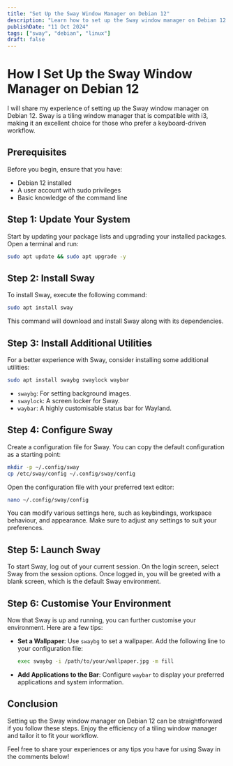 ```yaml
---
title: "Set Up the Sway Window Manager on Debian 12"
description: "Learn how to set up the Sway window manager on Debian 12 with this step-by-step guide."
publishDate: "11 Oct 2024"
tags: ["sway", "debian", "linux"]
draft: false
---
```


# How I Set Up the Sway Window Manager on Debian 12

I will share my experience of setting up the Sway window manager on Debian 12. Sway is a tiling window manager that is compatible with i3, making it an excellent choice for those who prefer a keyboard-driven workflow.

## Prerequisites

Before you begin, ensure that you have:

- Debian 12 installed
- A user account with sudo privileges
- Basic knowledge of the command line

## Step 1: Update Your System

Start by updating your package lists and upgrading your installed packages. Open a terminal and run:

```bash
sudo apt update && sudo apt upgrade -y
```

## Step 2: Install Sway

To install Sway, execute the following command:

```bash
sudo apt install sway
```

This command will download and install Sway along with its dependencies.

## Step 3: Install Additional Utilities

For a better experience with Sway, consider installing some additional utilities:

```bash
sudo apt install swaybg swaylock waybar
```

- `swaybg`: For setting background images.
- `swaylock`: A screen locker for Sway.
- `waybar`: A highly customisable status bar for Wayland.

## Step 4: Configure Sway

Create a configuration file for Sway. You can copy the default configuration as a starting point:

```bash
mkdir -p ~/.config/sway
cp /etc/sway/config ~/.config/sway/config
```

Open the configuration file with your preferred text editor:

```bash
nano ~/.config/sway/config
```

You can modify various settings here, such as keybindings, workspace behaviour, and appearance. Make sure to adjust any settings to suit your preferences.

## Step 5: Launch Sway

To start Sway, log out of your current session. On the login screen, select Sway from the session options. Once logged in, you will be greeted with a blank screen, which is the default Sway environment.

## Step 6: Customise Your Environment

Now that Sway is up and running, you can further customise your environment. Here are a few tips:

- **Set a Wallpaper**: Use `swaybg` to set a wallpaper. Add the following line to your configuration file:

  ```bash
  exec swaybg -i /path/to/your/wallpaper.jpg -m fill
  ```

- **Add Applications to the Bar**: Configure `waybar` to display your preferred applications and system information.

## Conclusion

Setting up the Sway window manager on Debian 12 can be straightforward if you follow these steps. Enjoy the efficiency of a tiling window manager and tailor it to fit your workflow. 

Feel free to share your experiences or any tips you have for using Sway in the comments below!
